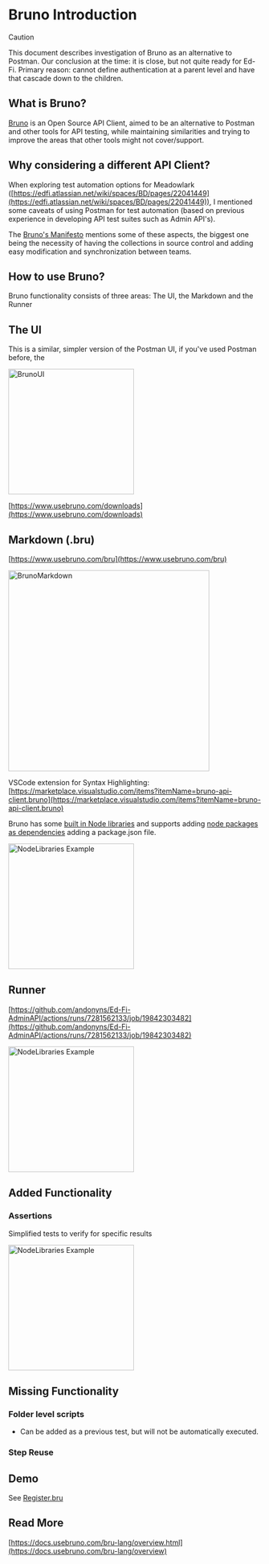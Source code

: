 # Bruno Introduction

> [!CAUTION]
> This document describes investigation of Bruno as an alternative to Postman. Our conclusion at the time: it is close, but not quite ready for Ed-Fi. Primary reason: cannot define authentication at a parent level and have that cascade down to the children.

## What is Bruno?

[Bruno](https://www.usebruno.com/) is an Open Source API Client, aimed to be an alternative to Postman and other tools for API testing, while maintaining similarities and trying to improve the areas that other tools might not cover/support.

## Why considering a different API Client?

When exploring test automation options for Meadowlark ([https://edfi.atlassian.net/wiki/spaces/BD/pages/22041449](https://edfi.atlassian.net/wiki/spaces/BD/pages/22041449)), I mentioned some caveats of using Postman for test automation (based on previous experience in developing API test suites such as Admin API's).

The [Bruno's Manifesto](https://www.usebruno.com/manifesto) mentions some of these aspects, the biggest one being the necessity of having the collections in source control and adding easy modification and synchronization between teams.

## How to use Bruno?

Bruno functionality consists of three areas: The UI, the Markdown and the Runner

## The UI

This is a similar, simpler version of the Postman UI, if you've used Postman before, the

<img alt="BrunoUI" 
src="https://edfi.atlassian.net/wiki/download/thumbnails/19334895/image-2024-1-5_8-24-18.png?version=1&modificationDate=1704464659083&cacheVersion=1&api=v2&width=539&height=250" 
height=250>

[https://www.usebruno.com/downloads](https://www.usebruno.com/downloads)

## Markdown (.bru)

[https://www.usebruno.com/bru](https://www.usebruno.com/bru)

<img alt="BrunoMarkdown" 
src="https://edfi.atlassian.net/wiki/download/thumbnails/19334895/image-2024-1-5_8-28-50.png?version=1&modificationDate=1704464930520&cacheVersion=1&api=v2&width=321&height=400" 
height=400>

VSCode extension for Syntax Highlighting: [https://marketplace.visualstudio.com/items?itemName=bruno-api-client.bruno](https://marketplace.visualstudio.com/items?itemName=bruno-api-client.bruno)

Bruno has some [built in Node libraries](https://docs.usebruno.com/scripting/inbuilt-libraries.html) and supports adding [node packages as dependencies](https://docs.usebruno.com/scripting/external-libraries.html) adding a package.json file.

<img alt="NodeLibraries Example"
src="https://edfi.atlassian.net/wiki/download/thumbnails/19334895/image-2024-1-5_8-36-40.png?version=1&modificationDate=1704465401243&cacheVersion=1&api=v2&width=317&height=250"
height=250>

## Runner

[https://github.com/andonyns/Ed-Fi-AdminAPI/actions/runs/7281562133/job/19842303482](https://github.com/andonyns/Ed-Fi-AdminAPI/actions/runs/7281562133/job/19842303482)

<img alt="NodeLibraries Example"
src="https://edfi.atlassian.net/wiki/download/thumbnails/19334895/image-2024-1-5_8-25-13.png?version=1&modificationDate=1704464713683&cacheVersion=1&api=v2&width=279&height=250"
height=250>

## Added Functionality

### Assertions

Simplified tests to verify for specific results

<img alt="NodeLibraries Example"
src="https://edfi.atlassian.net/wiki/download/thumbnails/19334895/image-2024-1-5_8-32-12.png?version=1&modificationDate=1704465134760&cacheVersion=1&api=v2&width=632&height=250"
height=250>

## Missing Functionality

### Folder level scripts

- Can be added as a previous test, but will not be automatically executed.

### Step Reuse

## Demo

See [Register.bru](https://github.com/Ed-Fi-Alliance-OSS/Ed-Fi-AdminAPI/blob/14ffada70028375fdd22d1e368992e38e208102f/Application/EdFi.Ods.AdminApi/E2E%20Tests/bruno/Admin%20API%20E2E/User%20Management/Register.bru)

## Read More

[https://docs.usebruno.com/bru-lang/overview.html](https://docs.usebruno.com/bru-lang/overview)
